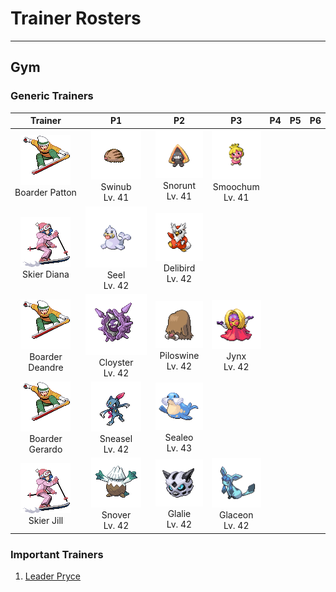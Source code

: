 # Trainer Rosters

---

## Gym


### Generic Trainers

| Trainer | P1 | P2 | P3 | P4 | P5 | P6 |
|:-------:|:--:|:--:|:--:|:--:|:--:|:--:|
| ![Boarder Patton](../../assets/trainers/boarder.png "Boarder Patton")<br>Boarder Patton | ![Swinub](../../assets/sprites/swinub/front.gif "Swinub")<br>Swinub<br>Lv. 41 | ![Snorunt](../../assets/sprites/snorunt/front.gif "Snorunt")<br>Snorunt<br>Lv. 41 | ![Smoochum](../../assets/sprites/smoochum/front.gif "Smoochum")<br>Smoochum<br>Lv. 41 |
| ![Skier Diana](../../assets/trainers/skier.png "Skier Diana")<br>Skier Diana | ![Seel](../../assets/sprites/seel/front.gif "Seel")<br>Seel<br>Lv. 42 | ![Delibird](../../assets/sprites/delibird/front.gif "Delibird")<br>Delibird<br>Lv. 42 |
| ![Boarder Deandre](../../assets/trainers/boarder.png "Boarder Deandre")<br>Boarder Deandre | ![Cloyster](../../assets/sprites/cloyster/front.gif "Cloyster")<br>Cloyster<br>Lv. 42 | ![Piloswine](../../assets/sprites/piloswine/front.gif "Piloswine")<br>Piloswine<br>Lv. 42 | ![Jynx](../../assets/sprites/jynx/front.gif "Jynx")<br>Jynx<br>Lv. 42 |
| ![Boarder Gerardo](../../assets/trainers/boarder.png "Boarder Gerardo")<br>Boarder Gerardo | ![Sneasel](../../assets/sprites/sneasel/front.gif "Sneasel")<br>Sneasel<br>Lv. 42 | ![Sealeo](../../assets/sprites/sealeo/front.gif "Sealeo")<br>Sealeo<br>Lv. 43 |
| ![Skier Jill](../../assets/trainers/skier.png "Skier Jill")<br>Skier Jill | ![Snover](../../assets/sprites/snover/front.gif "Snover")<br>Snover<br>Lv. 42 | ![Glalie](../../assets/sprites/glalie/front.gif "Glalie")<br>Glalie<br>Lv. 42 | ![Glaceon](../../assets/sprites/glaceon/front.gif "Glaceon")<br>Glaceon<br>Lv. 42 |


### Important Trainers

1. [Leader Pryce](important_trainers.md#leader-pryce)
